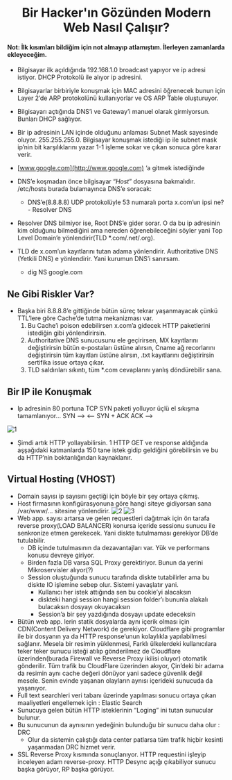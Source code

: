 <h1 align="center">Bir Hacker'ın Gözünden Modern Web Nasıl Çalışır?</h1>

#### Not: İlk kısımları bildiğim için not almayıp atlamıştım. İlerleyen zamanlarda ekleyeceğim.

- Bilgisayar ilk açıldığında 192.168.1.0 broadcast yapıyor ve ip adresi istiyor. DHCP Protokolü ile alıyor ip adresini.
- Bilgisayarlar birbiriyle konuşmak için MAC adresini öğrenecek bunun için Layer 2’de ARP protokolünü kullanıyorlar ve OS ARP Table oluşturuyor.
- Bilgisayarı açtığında DNS’i ve Gateway’i manuel olarak girmiyorsun. Bunları DHCP sağlıyor.
- Bir ip adresinin LAN içinde olduğunu anlaması Subnet Mask sayesinde oluyor. 255.255.255.0. Bilgisayar konuşmak istediği ip ile subnet mask ip’nin bit karşılıklarını yazar 1-1 işleme sokar ve çıkan sonuca göre karar verir.

- [www.google.com](http://www.google.com) ‘a gitmek istediğinde
- DNS’e koşmadan önce bilgisayar “*Host*” dosyasına bakmalıdır. /etc/hosts burada bulamayınca DNS’e soracak:
    - DNS’e(8.8.8.8) UDP protokolüyle 53 numaralı porta x.com’un ipsi ne? - Resolver DNS
- Resolver DNS bilmiyor ise, Root DNS’e gider sorar. O da bu ip adresinin kim olduğunu bilmediğini ama nereden öğrenebileceğini söyler yani Top Level Domain’e yönlendirir(TLD *.com/.net/.org).
- TLD de x.com’un kayıtlarını tutan adama yönlendirir. Authoritative DNS (Yetkili DNS) e yönlendirir. Yani kurumun DNS’i sanırsam.
    - dig NS google.com

##  Ne Gibi Riskler Var?
- Başka biri 8.8.8.8’e gittiğinde bütün süreç tekrar yaşanmayacak çünkü TTL’lere göre Cache’de tutma mekanizması var.
    1) Bu Cache’i poison edebilirsen x.com’a gidecek HTTP paketlerini istediğin gibi yönlendirirsin.
    2) Authoritative DNS sunucusunu ele geçirirsen, MX kayıtlarını değiştirirsin bütün e-postaları üstüne alırsın, Cname ağ recorlarını değiştirirsin tüm kayıtları üstüne alırsın, .txt kayıtlarını değiştirirsin sertifika issue ortaya çıkar.
    3) TLD saldırıları sıkıntı, tüm *.com cevaplarını yanlış döndürebilir sana.

## Bir IP ile Konuşmak
- Ip adresinin 80 portuna TCP SYN paketi yolluyor üçlü el sıkışma tamamlanıyor...
SYN —>
    <— SYN + ACK
ACK —>

![1](https://github.com/grealyve/MDISec-Web-Security-and-Hacking-Notes/assets/41903311/c7c4695a-5a95-4bf1-ae83-ac2591d6a3b4)
- Şimdi artık HTTP yollayabilirsin. 1 HTTP GET ve response aldığında aşşağıdaki katmanlarda 150 tane istek gidip geldiğini görebilirsin ve bu da HTTP’nin boktanlığından kaynaklanır.

## Virtual Hosting (VHOST)
- Domain sayısı ip sayısını geçtiği için böyle bir şey ortaya çıkmış.
- Host firmasının konfigürasyonuna göre hangi siteye gidiyorsan sana /var/www/… sitesine yönlendirir.
![2](https://github.com/grealyve/MDISec-Web-Security-and-Hacking-Notes/assets/41903311/6455b18b-aa86-46e9-9e3a-b21a44a3c298)
![3](https://github.com/grealyve/MDISec-Web-Security-and-Hacking-Notes/assets/41903311/e12a51f1-0cc9-485c-ba19-b2995c85669c)
- Web app. sayısı artarsa ve gelen requestleri dağıtmak için ön tarafa reverse proxy(LOAD BALANCER) konursa içeride sessionu sunucu ile senkronize etmen gerekecek. Yani diskte tutulmaması gerekiyor DB’de tutulabilir.
    - DB içinde tutulmasının da dezavantajları var. Yük ve performans konusu devreye giriyor.
    - Birden fazla DB varsa SQL Proxy gerektiriyor. Bunun da yerini Mikroservisler alıyor(?)
    - Session oluştuğunda sunucu tarafında diskte tutabilirler ama bu diskte IO işlemine sebep olur. Sistemi yavaşlatır yani.
        - Kullanıcı her istek attığında sen bu cookie’yi alacaksın
        - diskteki hangi session hangi session folder’ı bununla alakalı bulacaksın dosyayı okuyacaksın
        - Session’a bir şey yazdığında dosyayı update edeceksin
- Bütün web app. lerin statik dosyalarda aynı içerik olması için CDN(Content Delivery Network) de gerekiyor. Cloudflare gibi programlar ile bir dosyanın ya da HTTP response’unun kolaylıkla yapılabilmesi sağlanır. Mesela bir resimin yüklenmesi, Farklı ülkelerdeki kullanıcılara teker teker sunucu isteği atılıp gönderilmez de Cloudflare üzerinden(burada Firewall ve Reverse Proxy ikilisi oluyor) otomatik gönderilir. Tüm trafik bu CloudFlare üzerinden akıyor, Çin’deki bir adama da resimin aynı cache değeri dönüyor yani sadece güvenlik değil mesele. Senin evinde yaşanan olayların aynısı içerideki sunucuda da yaşanıyor.
- Full text searchleri veri tabanı üzerinde yapılması sonucu ortaya çıkan maaliyetleri engellemek için : Elastic Search
- Sunucuya gelen bütün HTTP isteklerinin “Loging” ini tutan sunucular bulunur.
- Bu sunucunun da aynısının yedeğinin bulunduğu bir sunucu daha olur : DRC
    - Olur da sistemin çalıştığı data center patlarsa tüm trafik hiçbir kesinti yaşanmadan DRC hizmet verir.
- SSL Reverse Proxy kısmında sonuçlanıyor. HTTP requestini işleyip inceleyen adam reverse-proxy. HTTP Desync açığı çıkabiliyor sunucu başka görüyor, RP başka görüyor.
